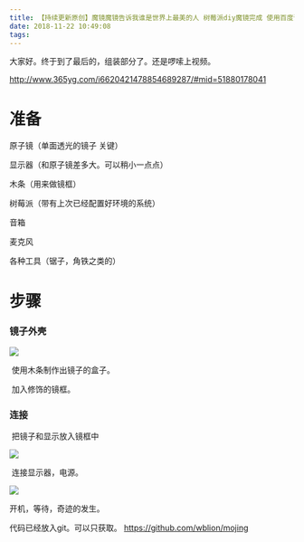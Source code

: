 ```yaml
---
title: 【持续更新原创】魔镜魔镜告诉我谁是世界上最美的人 树莓派diy魔镜完成 使用百度语音交互，支持语音唤醒
date: 2018-11-22 10:49:08
tags:
---
```


大家好。终于到了最后的，组装部分了。还是啰嗦上视频。

http://www.365yg.com/i6620421478854689287/#mid=51880178041

# 准备

原子镜（单面透光的镜子 关键）

显示器（和原子镜差多大。可以稍小一点点）

木条（用来做镜框）

树莓派（带有上次已经配置好环境的系统）

音箱

麦克风

各种工具（锯子，角铁之类的）



# 步骤

### 镜子外壳

![](\img\mojing_03\mojing_wg_front.jpg)

​      使用木条制作出镜子的盒子。

​      加入修饰的镜框。

### 连接

​    把镜子和显示放入镜框中

![](\img\mojing_03\mojing_wg_back.jpg)

​    连接显示器，电源。

![](\img\mojing_03\shumeipai.jpg)

开机，等待，奇迹的发生。

代码已经放入git。可以只获取。 https://github.com/wblion/mojing